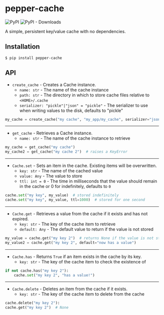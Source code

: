 # pepper-cache

![PyPI](https://img.shields.io/pypi/v/pepper-cache?color=0073b7&label=version&logo=python&logoColor=white&style=flat-square) ![PyPI - Downloads](https://img.shields.io/pypi/dd/pepper-cache?color=0073b7&logo=python&logoColor=white&style=flat-square)

A simple, persistent key/value cache with no dependencies.

## Installation

```shell
$ pip install pepper-cache
```

## API

- `create_cache` - Creates a Cache instance.
  - `name: str` - The name of the cache instance
  - `path: str` - The directory in which to store cache files relative to `<HOME>/.cache`
  - `serializer: "pickle"|"json" = "pickle"` - The serializer to use when writing values to the disk, defaults to "pickle"
```python
my_cache = create_cache("my cache", "my_app/my_cache", serializer="json")
```

---

- `get_cache` - Retrieves a Cache instance.
  - `name: str` - The name of the cache instance to retrieve
```python
my_cache = get_cache("my cache")
my_cache2 = get_cache("my cache 2")  # raises a KeyError
```

---

- `Cache.set` - Sets an item in the cache. Existing items will be overwritten.
  - `key: str` - The name of the cached value
  - `value: Any` - The value to store
  - `ttl: int = 0` - The time in milliseconds that the value should remain in the cache or 0  for indefinitely, defaults to `0`
```python
cache.set("my key", my_value)  # stored indefinitely
cache.set("my key", my_value, ttl=1000)  # stored for one second
```

---

- `Cache.get` - Retrieves a value from the cache if it exists and has not expired.
  - `key: str` - The key of the cache item to retrieve
  - `default: Any` - The default value to return if the value is not stored
```python
my_value = cache.get("my key 2")  # returns None if the value is not stored or has expired. Consider checking if the item exists below
my_value2 = cache.get("my key 2", default="now has a value")
```

---

- `Cache.has` - Returns `True` if an item exists in the cache by its key.
  - `key: str` - The key of the cache item to check the existence of
```python
if not cache.has("my key 2"):
    cache.set("my key 2", "has a value!")
```

---

- `Cache.delete` - Deletes an item from the cache if it exists.
  - `key: str` - The key of the cache item to delete from the cache
```python
cache.delete("my key 2"):
cache.get("my key 2")  # None
```
